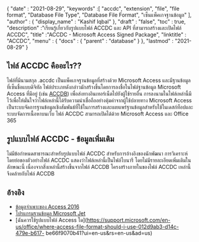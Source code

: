 {
  "date" : "2021-08-29",
  "keywords" :[ "accdc", "extension", "file", "file format", "Database File Type", "Database File Format", "เซ็นแพ็คเกจฐานข้อมูล" ],
  "author" : {
    "display_name" : "Kashif Iqbal"
},
  "draft" : "false",
  "toc" : true,
  "description" :"เรียนรู้เกี่ยวกับรูปแบบไฟล์ ACCDC และ API ที่สามารถสร้างและเปิดไฟล์ ACCDC",
  "title" :"ACCDC - Microsoft Access Signed Package",
  "linktitle" : "ACCDC",
  "menu" : {
    "docs" : {
      "parent" : "database"
}
},
  "lastmod" : "2021-08-29"
}

## ไฟล์ ACCDC คืออะไร??

ไฟล์ที่มีนามสกุล .accdc เป็นแพ็คเกจฐานข้อมูลที่สร้างด้วย Microsoft Access และมีฐานข้อมูลที่เซ็นชื่อแบบดิจิทัล ไฟล์ประเภทดังกล่าวมักสร้างขึ้นโดยการลงชื่อในไฟล์ฐานข้อมูล Microsoft Access ที่มีอยู่ (เช่น [ACCDB](/th/database/accdb/)) เพื่อส่งทางอินเทอร์เน็ตไปยังผู้ใช้รายอื่น การลงนามในไฟล์เหล่านี้มีไว้เพื่อให้มั่นใจว่าไฟล์เหล่านี้ได้รับความน่าเชื่อถืออย่างคุ้มค่าจากผู้ใช้ปลายทาง Microsoft Access เป็นระบบจัดการฐานข้อมูลเชิงสัมพันธ์ที่ใช้ในการสร้างและเผยแพร่ฐานข้อมูลสำหรับใช้ในเดสก์ท็อปและระบบจัดการเนื้อหาบนเว็บ ไฟล์ ACCDC สามารถเปิดได้ด้วย Microsoft Access และ Office 365

## รูปแบบไฟล์ ACCDC - ข้อมูลเพิ่มเติม

ไม่มีข้อกำหนดสาธารณะสำหรับรูปแบบไฟล์ ACCDC สำหรับการอ้างอิงของนักพัฒนา การวิเคราะห์โดยย่อของตัวอย่างไฟล์ ACCDC แสดงว่าไฟล์เหล่านี้เป็นไฟล์ไบนารี โดยไม่มีรายละเอียดเพิ่มเติมในลักษณะนี้ เนื่องจากสิ่งเหล่านี้สร้างขึ้นจากไฟล์ ACCDB โครงสร้างภายในของไฟล์ ACCDC เหล่านี้จึงคล้ายกับไฟล์ ACCDB

## อ้างอิง

* [ข้อมูลจำเพาะของ Access 2016](https://support.microsoft.com/en-us/office/access-specifications-0cf3c66f-9cf2-4e32-9568-98c1025bb47c)
* [โปรแกรมฐานข้อมูล Microsoft Jet](https://en.wikipedia.org/wiki/Microsoft_Jet_Database_Engine)
* [ฉันควรใช้รูปแบบไฟล์ Access ใด](https://support.microsoft.com/en-us/office/where-access-file-format-should-i-use-012d9ab3-d14c-479e-b617- be66f9070b41?ui=en-us&rs=en-us&ad=us)

